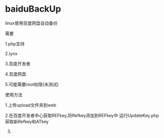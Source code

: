 baiduBackUp
===========

linux使用百度网盘自动备份


需要

1.php支持

2.lynx

3.百度开发者

4.百度网盘

5.可能需要root权限(未测试)



使用方法

1.上传upload文件夹到web

2.在百度开发者中心获取REFkey,将Refkey添加到REFkey中
运行UpdateKey.php获取新Refkey和ATkey

3.
